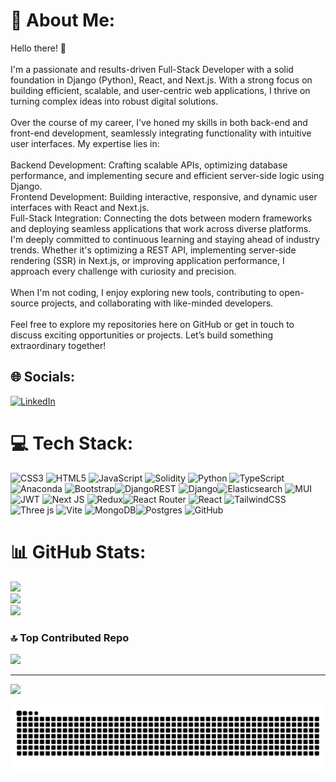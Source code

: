 # 💫 About Me:
Hello there! 👋<br><br>I'm a passionate and results-driven Full-Stack Developer with a solid foundation in Django (Python), React, and Next.js. With a strong focus on building efficient, scalable, and user-centric web applications, I thrive on turning complex ideas into robust digital solutions.<br><br>Over the course of my career, I've honed my skills in both back-end and front-end development, seamlessly integrating functionality with intuitive user interfaces. My expertise lies in:<br><br>Backend Development: Crafting scalable APIs, optimizing database performance, and implementing secure and efficient server-side logic using Django.<br>Frontend Development: Building interactive, responsive, and dynamic user interfaces with React and Next.js.<br>Full-Stack Integration: Connecting the dots between modern frameworks and deploying seamless applications that work across diverse platforms.<br>I'm deeply committed to continuous learning and staying ahead of industry trends. Whether it's optimizing a REST API, implementing server-side rendering (SSR) in Next.js, or improving application performance, I approach every challenge with curiosity and precision.<br><br>When I'm not coding, I enjoy exploring new tools, contributing to open-source projects, and collaborating with like-minded developers.<br><br>Feel free to explore my repositories here on GitHub or get in touch to discuss exciting opportunities or projects. Let’s build something extraordinary together!


## 🌐 Socials:
[![LinkedIn](https://img.shields.io/badge/LinkedIn-%230077B5.svg?logo=linkedin&logoColor=white)](https://linkedin.com/in/https://www.linkedin.com/in/ali-samizadeh-088b89347/) 

# 💻 Tech Stack:
![CSS3](https://img.shields.io/badge/css3-%231572B6.svg?style=for-the-badge&logo=css3&logoColor=white) ![HTML5](https://img.shields.io/badge/html5-%23E34F26.svg?style=for-the-badge&logo=html5&logoColor=white) ![JavaScript](https://img.shields.io/badge/javascript-%23323330.svg?style=for-the-badge&logo=javascript&logoColor=%23F7DF1E) ![Solidity](https://img.shields.io/badge/Solidity-%23363636.svg?style=for-the-badge&logo=solidity&logoColor=white) ![Python](https://img.shields.io/badge/python-3670A0?style=for-the-badge&logo=python&logoColor=ffdd54) ![TypeScript](https://img.shields.io/badge/typescript-%23007ACC.svg?style=for-the-badge&logo=typescript&logoColor=white) ![Anaconda](https://img.shields.io/badge/Anaconda-%2344A833.svg?style=for-the-badge&logo=anaconda&logoColor=white) ![Bootstrap](https://img.shields.io/badge/bootstrap-%238511FA.svg?style=for-the-badge&logo=bootstrap&logoColor=white)![DjangoREST](https://img.shields.io/badge/DJANGO-REST-ff1709?style=for-the-badge&logo=django&logoColor=white&color=ff1709&labelColor=gray) ![Django](https://img.shields.io/badge/django-%23092E20.svg?style=for-the-badge&logo=django&logoColor=white)![Elasticsearch](https://img.shields.io/badge/elasticsearch-%230377CC.svg?style=for-the-badge&logo=elasticsearch&logoColor=white) ![MUI](https://img.shields.io/badge/MUI-%230081CB.svg?style=for-the-badge&logo=mui&logoColor=white) ![JWT](https://img.shields.io/badge/JWT-black?style=for-the-badge&logo=JSON%20web%20tokens) ![Next JS](https://img.shields.io/badge/Next-black?style=for-the-badge&logo=next.js&logoColor=white) ![Redux](https://img.shields.io/badge/redux-%23593d88.svg?style=for-the-badge&logo=redux&logoColor=white)![React Router](https://img.shields.io/badge/React_Router-CA4245?style=for-the-badge&logo=react-router&logoColor=white) ![React](https://img.shields.io/badge/react-%2320232a.svg?style=for-the-badge&logo=react&logoColor=%2361DAFB) ![TailwindCSS](https://img.shields.io/badge/tailwindcss-%2338B2AC.svg?style=for-the-badge&logo=tailwind-css&logoColor=white) ![Three js](https://img.shields.io/badge/threejs-black?style=for-the-badge&logo=three.js&logoColor=white) ![Vite](https://img.shields.io/badge/vite-%23646CFF.svg?style=for-the-badge&logo=vite&logoColor=white) ![MongoDB](https://img.shields.io/badge/MongoDB-%234ea94b.svg?style=for-the-badge&logo=mongodb&logoColor=white)![Postgres](https://img.shields.io/badge/postgres-%23316192.svg?style=for-the-badge&logo=postgresql&logoColor=white) ![GitHub](https://img.shields.io/badge/github-%23121011.svg?style=for-the-badge&logo=github&logoColor=white)
# 📊 GitHub Stats:
![](https://github-readme-stats.vercel.app/api?username=ali-smz&theme=radical&hide_border=true&include_all_commits=false&count_private=false)<br/>
![](https://github-readme-streak-stats.herokuapp.com/?user=ali-smz&theme=radical&hide_border=true)<br/>
![](https://github-readme-stats.vercel.app/api/top-langs/?username=ali-smz&theme=radical&hide_border=true&include_all_commits=false&count_private=false&layout=compact)

### 🔝 Top Contributed Repo
![](https://github-contributor-stats.vercel.app/api?username=ali-smz&limit=5&theme=radical&combine_all_yearly_contributions=true)

---
[![](https://visitcount.itsvg.in/api?id=ali-smz&icon=0&color=0)](https://visitcount.itsvg.in)

<!-- Proudly created with GPRM ( https://gprm.itsvg.in ) -->

<picture>
  <source media="(prefers-color-scheme: dark)" srcset="https://raw.githubusercontent.com/ali-smz/ali-smz/output/github-snake-dark.svg" />
  <source media="(prefers-color-scheme: light)" srcset="https://raw.githubusercontent.com/ali-smz/ali-smz/output/github-snake.svg" />
  <img alt="github-snake" src="https://raw.githubusercontent.com/ali-smz/ali-smz/output/github-snake.svg" />
</picture>  
